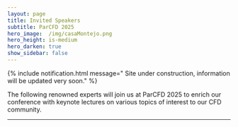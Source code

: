 ```yaml
---
layout: page
title: Invited Speakers
subtitle: ParCFD 2025
hero_image:  /img/casaMontejo.png
hero_height: is-medium
hero_darken: true
show_sidebar: false
---
```


{% include notification.html message="
Site under construction, information will be updated very soon." %}

The following renowned experts will join us at ParCFD 2025 to enrich our conference with keynote lectures on various topics of interest to our CFD community.

<!--

<img loading="lazy" src="/ParCFD2025.github.io/img/2025_mexico.jpg" alt="Invited Speakers" style="width: 200px; height: auto; display: block; margin: 0 auto"/>

## Lennart Schneiders - SIEMENS Digital Industries Software

Lennart Schneiders is a Software Engineer and researcher at Siemens Digital Industries Software. He received his PhD from RWTH Aachen University in 2017. Until 2022, he was a postdoctoral researcher at RWTH Aachen, Jülich Aachen Research Alliance, and California Institute of Technology. Lennart is currently a developer of the multiphysics CFD software Simcenter STAR-CCM+. His research interests lie in numerical method development, turbulent multiphase flow, and high-performance computing.

**Title of Lennart&#x27;s keynote lecture:** *The intricacies of adaptive unstructured mesh refinement for industrial flows.*

**Abstract:**

*The simulation of industrial flows is associated with significant uncertainties arising from the quality of the computational mesh. In many industries, meshing therefore is considered an expert job. With the advances in parallel computing and GPU hardware reducing solver times, meshing can become a bottleneck in certain industrial workflows. While adaptive mesh refinement (AMR) is an intriguing approach to alleviate some of those problems, developing such a technique in a robust form is a challenge in its own.*

*In this talk, the intricacies of developing a general purpose AMR scheme are discussed. This includes the definition of generic solution-based refinement strategies. And it will be demonstrated that refining an unstructured mesh does not automatically guarantee lower truncation errors, but can even lead to the opposite.*

---

<img loading="lazy" src="/ParCFD2025.github.io/img/2025_mexico.jpg" alt="Invited Speakers" style="width: 200px; height: auto; display: block; margin: 0 auto"/>

## Christian Hasse - Technical University Darmstadt, Simulation of reactive Thermo-Fluid Systems

Christian Hasse is full professor in the Department of Mechanical Engineering at Darmstadt University of Technology. He holds the chair of Simulation of reactive Thermo-Fluid Systems. He has supervised successfully more than 30 PhD students and currently 25 PhD students and post-docs are working in his group. He has more than 270 peer-reviewed publications and has served in multiple editorial boards and as associate/guest editor. He is organizer of scientific workshops and conferences focusing on sustainable combustion to achieve net zero emissions.

Prof. Hasse is elected Fellow of the Combustion Institute for his contributions on turbulent combustion, solid fuel combustion, multi-phase flow and soot formation. He has been elected to the Board of Directors of the International Combustion Institute in 2024. His main research interests are modeling and high-fidelity simulation of reactive and non-reactive flows, especially for CO2-free and CO2-neutral fuels such as hydrogen, ammonia, biomass, E-fuels and metals. In addition to fundamental studies on flame structures and dynamics, he also actively works on transferring these results to real-world applications including (aero-)engines, boilers and processes chemical engineering. For these topics, his group has developed a number of high-fidelity software applications that are deployed national Tier-2 and European Tier-0/1 supercomputers. In 2024 he has received an ERC Advanced Grant on aluminum steam combustion in which he aims to unravel the fundamental properties of pressurized Al-steam flames for the entire scientific chain, from single particles to turbulent flames with millions of particles, through a well-orchestrated combination of high-fidelity simulations, advanced modeling, and tailored experiments.

**Title of Christian&#x27;s keynote lecture:** *How high-fidelity simulations of hydrogen combustion on supercomputers accelerate the energy transition.*

**Abstract:**

*Reactive Computational Fluid Dynamics (rCFD) has become an indispensable tool in fundamental and applied research. In addition, rCFD is used in industrial design, such as aero engine combustors or gas turbines. This success is based on the combination of decades of scientific model development, efficient numerics and ever-increasing computing power. This situation is about to change as both the energy system (1) and the HPC architecture (2) are undergoing disruptive changes.*

*First, the urgent need to shift from fossil fuels to renewable fuels such as hydrogen requires the redesign of energy conversion systems due to the completely different combustion characteristics of renewable fuels. Combustion models for high-fidelity simulations are lacking and must be developed based on in-depth physical understanding. Second, the next generation of supercomputers will be mostly based on GPUs rather than CPUs. Efficient use of these systems will require a new class of CFD software with specialized numerics.*

*In this talk I will first introduce the role of rCFD in combustion system design before I highlight the role of hydrogen in the energy transition and how it differs from conventional fuels. After discussing the impact of GPU-based supercomputers on rCFD software development, I will present how GPU-based direct numerical simulations can unravel the complexities of hydrogen combustion.*

*In summary, in a rapidly changing environment, simulations on upcoming Exascale systems will provide physical insights that were deemed impossible just a few years ago. This will increase the impact of rCFD on the entire spectrum from fundamental science to industrial design of innovative systems.*

-->

---

